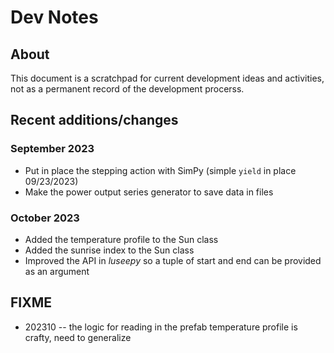 # Dev Notes

## About

This document is a scratchpad for current development
ideas and activities, not as a permanent record of
the development procerss.

## Recent additions/changes

### September 2023

* Put in place the stepping action with SimPy (simple `yield` in place 09/23/2023)
* Make the power output series generator to save data in files

### October 2023

* Added the temperature profile to the Sun class
* Added the sunrise index to the Sun class
* Improved the API in _luseepy_ so a tuple of start and end can be provided as an argument

## FIXME

* 202310 -- the logic for reading in the prefab temperature profile is crafty, need to generalize
